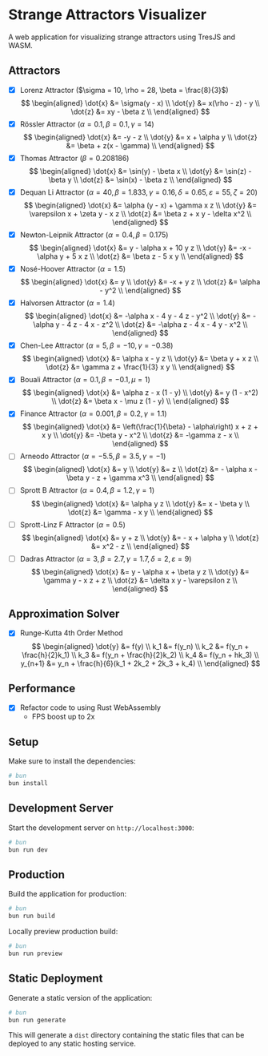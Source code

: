 # Strange Attractors Visualizer

A web application for visualizing strange attractors using TresJS and WASM.

## Attractors

- [x] Lorenz Attractor ($\sigma = 10, \rho = 28, \beta = \frac{8}{3}$)
  $$
  \begin{aligned}
  \dot{x} &= \sigma(y - x) \\
  \dot{y} &= x(\rho - z) - y \\
  \dot{z} &= xy - \beta z \\
  \end{aligned}
  $$
- [x] Rössler Attractor ($\alpha = 0.1, \beta = 0.1, \gamma = 14$)
  $$
  \begin{aligned}
  \dot{x} &= -y - z \\
  \dot{y} &= x + \alpha y \\
  \dot{z} &= \beta + z(x - \gamma) \\
  \end{aligned}
  $$
- [x] Thomas Attractor ($\beta = 0.208186$)
  $$
  \begin{aligned}
  \dot{x} &= \sin(y) - \beta x \\
  \dot{y} &= \sin(z) - \beta y \\
  \dot{z} &= \sin(x) - \beta z \\
  \end{aligned}
  $$
- [x] Dequan Li Attractor ($\alpha = 40, \beta = 1.833, \gamma = 0.16, \delta = 0.65, \varepsilon = 55, \zeta = 20$)
  $$
  \begin{aligned}
  \dot{x} &= \alpha (y - x) + \gamma x z \\
  \dot{y} &= \varepsilon x + \zeta y - x z \\
  \dot{z} &= \beta z + x y - \delta x^2 \\
  \end{aligned}
  $$
- [x] Newton-Leipnik Attractor ($\alpha = 0.4, \beta = 0.175$)
  $$
  \begin{aligned}
  \dot{x} &= y - \alpha x + 10 y z \\
  \dot{y} &= -x - \alpha y + 5 x z \\
  \dot{z} &= \beta z - 5 x y \\
  \end{aligned}
  $$
- [x] Nosé-Hoover Attractor ($\alpha = 1.5$)
  $$
  \begin{aligned}
  \dot{x} &= y \\
  \dot{y} &= -x + y z \\
  \dot{z} &= \alpha - y^2 \\
  \end{aligned}
  $$
- [x] Halvorsen Attractor ($\alpha = 1.4$)
  $$
  \begin{aligned}
  \dot{x} &= -\alpha x - 4 y - 4 z - y^2 \\
  \dot{y} &= -\alpha y - 4 z - 4 x - z^2 \\
  \dot{z} &= -\alpha z - 4 x - 4 y - x^2 \\
  \end{aligned}
  $$
- [x] Chen-Lee Attractor ($\alpha = 5, \beta = -10, \gamma = -0.38$)
  $$
  \begin{aligned}
  \dot{x} &= \alpha x - y z \\
  \dot{y} &= \beta y + x z \\
  \dot{z} &= \gamma z + \frac{1}{3} x y \\
  \end{aligned}
  $$
- [x] Bouali Attractor ($\alpha = 0.1, \beta = -0.1, \mu=1$)
  $$
  \begin{aligned}
  \dot{x} &= \alpha z - x (1 - y) \\
  \dot{y} &= y (1 - x^2) \\
  \dot{z} &= \beta x - \mu z (1 - y) \\
  \end{aligned}
  $$
- [x] Finance Attractor ($\alpha = 0.001, \beta = 0.2, \gamma = 1.1$)
  $$
  \begin{aligned}
  \dot{x} &= \left(\frac{1}{\beta} - \alpha\right) x + z + x y \\
  \dot{y} &= -\beta y - x^2 \\
  \dot{z} &= -\gamma z - x \\
  \end{aligned}
  $$
- [ ] Arneodo Attractor ($\alpha = -5.5, \beta = 3.5, \gamma = -1$)
  $$
  \begin{aligned}
  \dot{x} &= y \\
  \dot{y} &= z \\
  \dot{z} &= - \alpha x - \beta y - z + \gamma x^3 \\
  \end{aligned}
  $$
- [ ] Sprott B Attractor ($\alpha = 0.4, \beta = 1.2, \gamma = 1$)
  $$
  \begin{aligned}
  \dot{x} &= \alpha y z \\
  \dot{y} &= x - \beta y \\
  \dot{z} &= \gamma - x y \\
  \end{aligned}
  $$
- [ ] Sprott-Linz F Attractor ($\alpha = 0.5$)
  $$
  \begin{aligned}
  \dot{x} &= y + z \\
  \dot{y} &= - x + \alpha y \\
  \dot{z} &= x^2 - z \\
  \end{aligned}
  $$
- [ ] Dadras Attractor ($\alpha = 3, \beta = 2.7, \gamma = 1.7, \delta = 2, \varepsilon = 9$)
  $$
  \begin{aligned}
  \dot{x} &= y - \alpha x + \beta y z \\
  \dot{y} &= \gamma y - x z + z \\
  \dot{z} &= \delta x y - \varepsilon z \\
  \end{aligned}
  $$

## Approximation Solver

- [x] Runge-Kutta 4th Order Method
  $$
  \begin{aligned}
  \dot{y} &= f(y) \\
  k_1 &= f(y_n) \\
  k_2 &= f(y_n + \frac{h}{2}k_1) \\
  k_3 &= f(y_n + \frac{h}{2}k_2) \\
  k_4 &= f(y_n + hk_3) \\
  y_{n+1} &= y_n + \frac{h}{6}(k_1 + 2k_2 + 2k_3 + k_4) \\
  \end{aligned}
  $$

## Performance

- [x] Refactor code to using Rust WebAssembly
  - FPS boost up to 2x

## Setup

Make sure to install the dependencies:

```bash
# bun
bun install
```

## Development Server

Start the development server on `http://localhost:3000`:

```bash
# bun
bun run dev
```

## Production

Build the application for production:

```bash
# bun
bun run build
```

Locally preview production build:

```bash
# bun
bun run preview
```

## Static Deployment

Generate a static version of the application:

```bash
# bun
bun run generate
```

This will generate a `dist` directory containing the static files that can be deployed to any static hosting service.
